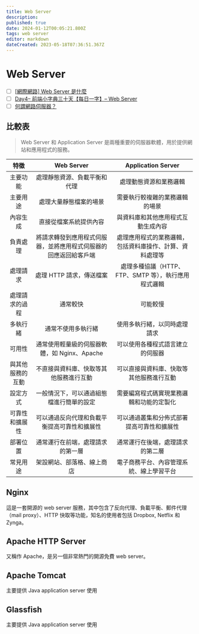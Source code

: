 ```yaml
---
title: Web Server
description: 
published: true
date: 2024-01-12T00:05:21.800Z
tags: web server
editor: markdown
dateCreated: 2023-05-18T07:36:51.367Z
---
```


# Web Server
- [ ] [[網際網路] Web Server 是什麼](https://pjchender.dev/internet/internet-webserver/)
- [ ] [Day4– 前端小字典三十天【每日一字】– Web Server](https://ithelp.ithome.com.tw/articles/10158054)
- [ ] [何謂網路伺服器？](https://developer.mozilla.org/zh-TW/docs/Learn/Common_questions/Web_mechanics/What_is_a_web_server)

## 比較表
> Web Server 和 Application Server 是兩種重要的伺服器軟體，用於提供網站和應用程式的服務。

| 特徵 | Web Server | Application Server |
|:--:|:--:|:--:|
| 主要功能 | 處理靜態資源、負載平衡和代理 | 處理動態資源和業務邏輯 |
| 主要用途 | 處理大量靜態檔案的場景 | 需要執行較複雜的業務邏輯的場景 |
| 內容生成 | 直接從檔案系統提供內容 | 與資料庫和其他應用程式互動生成內容 |
| 負責處理 | 將請求轉發到應用程式伺服器，並將應用程式伺服器的回應返回給客戶端 | 處理應用程式的業務邏輯，包括資料庫操作、計算、資料處理等 |
| 處理請求 | 處理 HTTP 請求，傳送檔案 | 處理多種協議（HTTP、FTP、SMTP 等），執行應用程式邏輯 |
| 處理請求的過程 | 通常較快 | 可能較慢 |
| 多執行緒 | 通常不使用多執行緒 | 使用多執行緒，以同時處理請求 |
| 可用性 | 通常使用輕量級的伺服器軟體，如 Nginx、Apache | 可以使用各種程式語言建立的伺服器 |
| 與其他服務的互動 | 不直接與資料庫、快取等其他服務進行互動 | 可以直接與資料庫、快取等其他服務進行互動 |
| 設定方式 | 一般情況下，可以通過組態檔進行簡單的設定 | 需要編寫程式碼實現業務邏輯和功能的定製化 |
| 可靠性和擴展性 | 可以通過反向代理和負載平衡提高可靠性和擴展性 | 可以通過叢集和分佈式部署提高可靠性和擴展性 |
| 部署位置 | 通常運行在前端，處理請求的第一層 | 通常運行在後端，處理請求的第二層 |
| 常見用途 | 架設網站、部落格、線上商店 | 電子商務平台、內容管理系統、線上學習平台 |

## Nginx
這是一套開源的 web server 服務，其中包含了反向代理、負載平衡、郵件代理（mail proxy）、HTTP 快取等功能，知名的使用者包括 Dropbox, Netflix 和 Zynga。

## Apache HTTP Server
又稱作 Apache，是另一個非常熱門的開源免費 web server。

## Apache Tomcat
主要提供 Java application server 使用

## Glassfish
主要提供 Java application server 使用